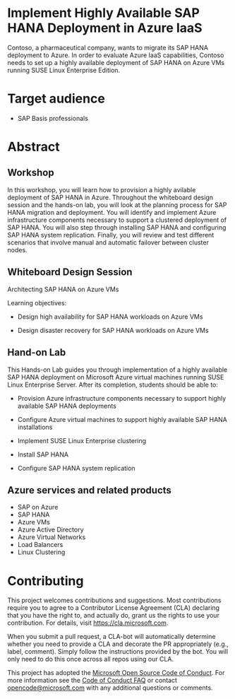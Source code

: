 # Implement Highly Available SAP HANA Deployment in Azure IaaS

Contoso, a pharmaceutical company, wants to migrate its SAP HANA deployment to Azure. In order to evaluate Azure IaaS capabilities, Contoso needs to set up a highly available deployment of SAP HANA on Azure VMs running SUSE Linux Enterprise Edition. 

# Target audience

- SAP Basis professionals

# Abstract

## Workshop

In this workshop, you will learn how to provision a highly avilable deployment of SAP HANA in Azure. Throughout the whiteboard design session and the hands-on lab, you will look at the planning process for SAP HANA migration and deployment. You will identify and implement Azure infrastructure components necessary to support a clustered deployment of SAP HANA. You will also step through installing SAP HANA and configuring SAP HANA system replication. Finally, you will review and test different scenarios that involve manual and automatic failover between cluster nodes. 

## Whiteboard Design Session
Architecting SAP HANA on Azure VMs

Learning objectives:

-   Design high availability for SAP HANA workloads on Azure VMs

-   Design disaster recovery for SAP HANA workloads on Azure VMs

## Hand-on Lab
This Hands-on Lab guides you through implementation of a highly available SAP HANA deployment on Microsoft Azure virtual machines running SUSE Linux Enterprise Server. After its completion, students should be able to:

-   Provision Azure infrastructure components necessary to support highly available SAP HANA deployments

-   Configure Azure virtual machines to support highly available SAP HANA installations

-   Implement SUSE Linux Enterprise clustering

-   Install SAP HANA

-   Configure SAP HANA system replication


## Azure services and related products
- SAP on Azure
- SAP HANA
- Azure VMs
- Azure Active Directory
- Azure Virtual Networks
- Load Balancers
- Linux Clustering



# Contributing

This project welcomes contributions and suggestions.  Most contributions require you to agree to a
Contributor License Agreement (CLA) declaring that you have the right to, and actually do, grant us
the rights to use your contribution. For details, visit https://cla.microsoft.com.

When you submit a pull request, a CLA-bot will automatically determine whether you need to provide
a CLA and decorate the PR appropriately (e.g., label, comment). Simply follow the instructions
provided by the bot. You will only need to do this once across all repos using our CLA.

This project has adopted the [Microsoft Open Source Code of Conduct](https://opensource.microsoft.com/codeofconduct/).
For more information see the [Code of Conduct FAQ](https://opensource.microsoft.com/codeofconduct/faq/) or
contact [opencode@microsoft.com](mailto:opencode@microsoft.com) with any additional questions or comments.

